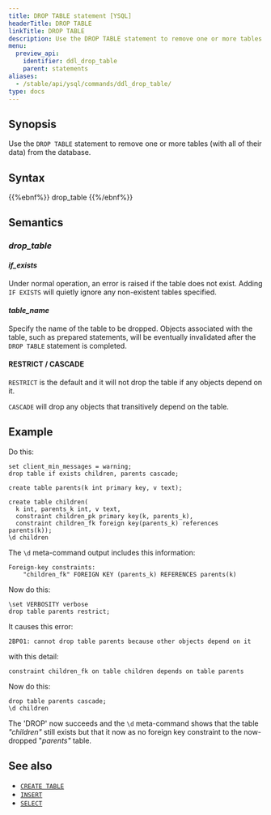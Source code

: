 ```yaml
---
title: DROP TABLE statement [YSQL]
headerTitle: DROP TABLE
linkTitle: DROP TABLE
description: Use the DROP TABLE statement to remove one or more tables (with all of their data) from the database.
menu:
  preview_api:
    identifier: ddl_drop_table
    parent: statements
aliases:
  - /stable/api/ysql/commands/ddl_drop_table/
type: docs
---
```


## Synopsis

Use the `DROP TABLE` statement to remove one or more tables (with all of their data) from the database.

## Syntax

{{%ebnf%}}
  drop_table
{{%/ebnf%}}

## Semantics

### *drop_table*

#### *if_exists*

Under normal operation, an error is raised if the table does not exist.  Adding `IF EXISTS` will quietly ignore any non-existent tables specified.

#### *table_name*

Specify the name of the table to be dropped. Objects associated with the table, such as prepared statements, will be eventually invalidated after the `DROP TABLE` statement is completed.

#### RESTRICT / CASCADE

`RESTRICT` is the default and it will not drop the table if any objects depend on it.

`CASCADE` will drop any objects that transitively depend on the table.

## Example

Do this:

```plpgsql
set client_min_messages = warning;
drop table if exists children, parents cascade;

create table parents(k int primary key, v text);

create table children(
  k int, parents_k int, v text,
  constraint children_pk primary key(k, parents_k),
  constraint children_fk foreign key(parents_k) references parents(k));
\d children
```
The `\d` meta-command output includes this information:

```
Foreign-key constraints:
    "children_fk" FOREIGN KEY (parents_k) REFERENCES parents(k)
```
Now do this:

```plpgsql
\set VERBOSITY verbose
drop table parents restrict;
```

It causes this error:

```
2BP01: cannot drop table parents because other objects depend on it
```

with this detail:

```
constraint children_fk on table children depends on table parents
```

Now do this:

```plpgsql
drop table parents cascade;
\d children
```

The 'DROP' now succeeds and the `\d` meta-command shows that the table _"children"_ still exists but that it now as no foreign key constraint to the now-dropped "_parents"_ table.

## See also

- [`CREATE TABLE`](../ddl_create_table)
- [`INSERT`](../dml_insert)
- [`SELECT`](../dml_select/)
